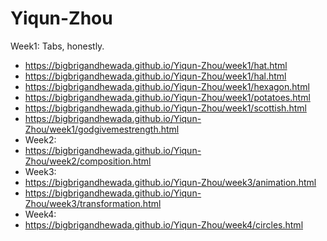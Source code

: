 # Yiqun-Zhou
Week1:
Tabs, honestly.
* https://bigbrigandhewada.github.io/Yiqun-Zhou/week1/hat.html
* https://bigbrigandhewada.github.io/Yiqun-Zhou/week1/hal.html
* https://bigbrigandhewada.github.io/Yiqun-Zhou/week1/hexagon.html
* https://bigbrigandhewada.github.io/Yiqun-Zhou/week1/potatoes.html
* https://bigbrigandhewada.github.io/Yiqun-Zhou/week1/scottish.html
* https://bigbrigandhewada.github.io/Yiqun-Zhou/week1/godgivemestrength.html
* Week2:
* https://bigbrigandhewada.github.io/Yiqun-Zhou/week2/composition.html
* Week3:
* https://bigbrigandhewada.github.io/Yiqun-Zhou/week3/animation.html
* https://bigbrigandhewada.github.io/Yiqun-Zhou/week3/transformation.html
* Week4:
* https://bigbrigandhewada.github.io/Yiqun-Zhou/week4/circles.html
